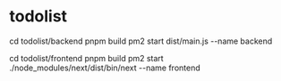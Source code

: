 # todolist

cd todolist/backend
pnpm build
pm2 start dist/main.js --name backend

cd todolist/frontend
pnpm build
pm2 start ./node_modules/next/dist/bin/next --name frontend